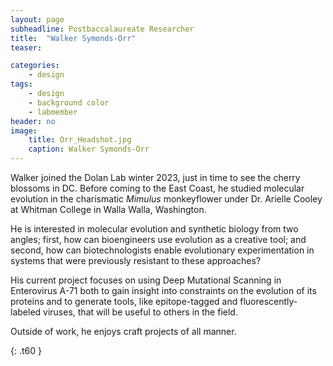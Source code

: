 ```yaml
---
layout: page
subheadline: Postbaccalaureate Researcher
title:  "Walker Symonds-Orr"
teaser: 

categories:
    - design
tags:
    - design
    - background color
    - labmember
header: no
image: 
    title: Orr_Headshot.jpg
    caption: Walker Symonds-Orr
---
```

Walker joined the Dolan Lab winter 2023, just in time to see the cherry blossoms in DC. Before coming to the East Coast, he studied molecular evolution in the charismatic _Mimulus_ monkeyflower under Dr. Arielle Cooley at Whitman College in Walla Walla, Washington.

He is interested in molecular evolution and synthetic biology from two angles; first, how can bioengineers use evolution as a creative tool; and second, how can biotechnologists enable evolutionary experimentation in systems that were previously resistant to these approaches? 

His current project focuses on using Deep Mutational Scanning in Enterovirus A-71 both to gain insight into constraints on the evolution of its proteins and to generate tools, like epitope-tagged and fluorescently-labeled viruses, that will be useful to others in the field.

Outside of work, he enjoys craft projects of all manner.


{: .t60 }
